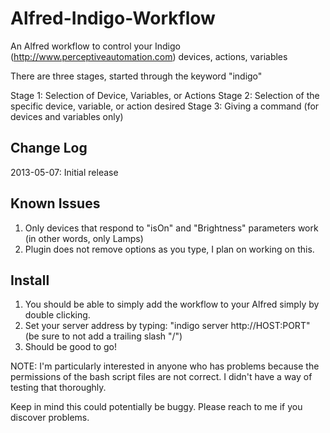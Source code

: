 Alfred-Indigo-Workflow
======================

An Alfred workflow to control your Indigo (http://www.perceptiveautomation.com) devices, actions, variables

There are three stages, started through the keyword "indigo"

Stage 1: Selection of Device, Variables, or Actions
Stage 2: Selection of the specific device, variable, or action desired
Stage 3: Giving a command (for devices and variables only)

Change Log
-----
2013-05-07: Initial release

Known Issues
-----
1. Only devices that respond to "isOn" and "Brightness" parameters work (in other words, only Lamps)
2. Plugin does not remove options as you type, I plan on working on this.

Install
-----
1. You should be able to simply add the workflow to your Alfred simply by double clicking.
2. Set your server address by typing: "indigo server http://HOST:PORT" (be sure to not add a trailing slash "/")
3. Should be good to go!

NOTE: I'm particularly interested in anyone who has problems because the permissions of the bash script files are not correct.  I didn't have a way of testing that thoroughly.

Keep in mind this could potentially be buggy.  Please reach to me if you discover problems.